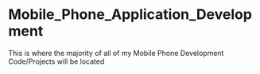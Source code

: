# Mobile_Phone_Application_Development
This is where the majority of all of my Mobile Phone Development Code/Projects will be located

